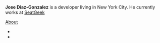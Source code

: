 <div id="side-intro" class="section mobile-hide">
	<div id="side-description">
    <p><strong>Jose Diaz-Gonzalez</strong> is a developer living in New York City. He currently works at <a href="http://seatgeek.com">SeatGeek</a></p>
		<a class="button" href="/about">About</a>
	</div>
	<div id="update-icons">
		<ul>
			<li><a href="/atom.xml" title="Grab the Feed" class="icon-rss"></a> </li>
      <li><a href="http://www.twitter.com/savant" class="twitter-anywhere-user icon-twitter" ></a></li>
		</ul>
	</div>
</div>